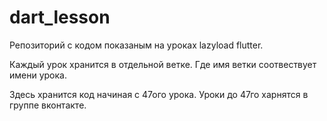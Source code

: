 # dart_lesson

Репозиторий с кодом показаным на уроках lazyload flutter.

Каждый урок хранится в отдельной ветке. Где имя ветки соотвествует имени урока.

Здесь хранится код начиная с 47ого урока. Уроки до 47го харнятся в группе вконтакте.